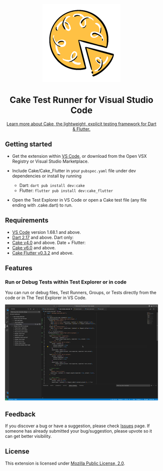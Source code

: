 <div align="center">
    <img src="https://github.com/Polyhedra-Studio/Cake-Dart-VS/blob/main/images/cake_logo.png?raw=true" alt="Cake Tester Logo" width="256" />
    <h1> Cake Test Runner for Visual Studio Code</h1>
    <p><a href="https://github.com/Polyhedra-Studio/Cake" _target="blank">Learn more about Cake, the lightweight, explicit testing framework for Dart & Flutter.</a></p>
</div>

## Getting started

- Get the extension within [VS Code](https://code.visualstudio.com), or download from the Open VSX Registry or Visual Studio Marketplace.

- Include Cake/Cake_Flutter in your `pubspec.yaml` file under dev dependencies or install by running
    - Dart: `dart pub install dev:cake`
    - Flutter: `flutter pub install dev:cake_flutter`
- Open the Test Explorer in VS Code or open a Cake test file (any file ending with .cake.dart) to run.

## Requirements

- [VS Code](https://code.visualstudio.com) version 1.68.1 and above.
- [Dart 2.17](https://dart.dev/get-dart) and above.
Dart only:
- [Cake v4.0](https://pub.dev/packages/cake) and above.
Date + Flutter:
- [Cake v6.0](https://pub.dev/packages/cake) and above.
- [Cake Flutter v0.3.2](https://pub.dev/packages/cake_flutter) and above.

## Features

### Run or Debug Tests within Test Explorer or in code

You can run or debug files, Test Runners, Groups, or Tests directly from the code or in The Test Explorer in VS Code.

<div align="center">
    <img src="https://github.com/Polyhedra-Studio/Cake-Dart-VS/blob/main/images/demo.gif?raw=true" alt="Test Explorer demo in VS Code" />
</div>

## Feedback

If you discover a bug or have a suggestion, please check [Issues](https://github.com/Polyhedra-Studio/Cake-Dart-VS/issues) page. If someone has already submitted your bug/suggestion, please upvote so it can get better visibility.

## License
This extension is licensed under [Mozilla Public License, 2.0](https://www.mozilla.org/en-US/MPL/).